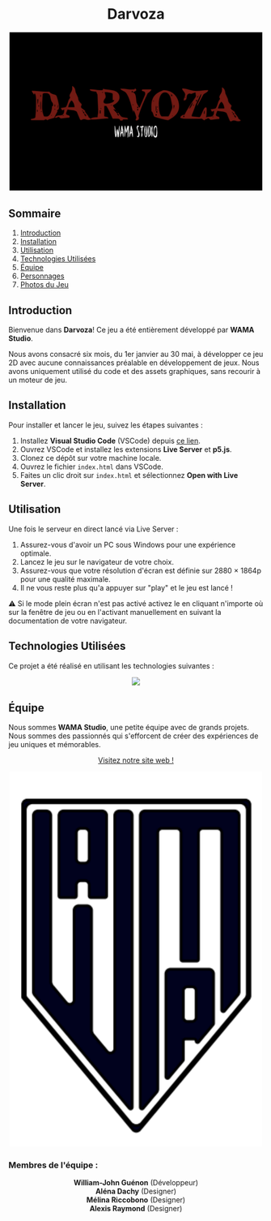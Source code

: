 <h1 align="center">Darvoza</h1>
<p align="center">
  <img src="assets/logo.png" alt="Logo du Jeu" width="500">
</p>

## Sommaire
1. [Introduction](#introduction)
2. [Installation](#installation)
3. [Utilisation](#utilisation)
4. [Technologies Utilisées](#technologies-utilisées)
5. [Équipe](#équipe)
6. [Personnages](#personnages)
7. [Photos du Jeu](#photos-du-jeu)

## Introduction
Bienvenue dans **Darvoza**! Ce jeu a été entièrement développé par **WAMA Studio**.

Nous avons consacré six mois, du 1er janvier au 30 mai, à développer ce jeu 2D avec aucune connaissances préalable en développement de jeux. Nous avons uniquement utilisé du code et des assets graphiques, sans recourir à un moteur de jeu.

## Installation
Pour installer et lancer le jeu, suivez les étapes suivantes :

1. Installez **Visual Studio Code** (VSCode) depuis [ce lien](https://code.visualstudio.com/).
2. Ouvrez VSCode et installez les extensions **Live Server** et **p5.js**.
3. Clonez ce dépôt sur votre machine locale.
4. Ouvrez le fichier `index.html` dans VSCode.
5. Faites un clic droit sur `index.html` et sélectionnez **Open with Live Server**.

## Utilisation
Une fois le serveur en direct lancé via Live Server :
1. Assurez-vous d'avoir un PC sous Windows pour une expérience optimale.
2. Lancez le jeu sur le navigateur de votre choix.
3. Assurez-vous que votre résolution d'écran est définie sur 2880 × 1864p pour une qualité maximale.
4. Il ne vous reste plus qu'a appuyer sur "play" et le jeu est lancé !

:warning: Si le mode plein écran n'est pas activé activez le en cliquant n'importe où sur la fenêtre de jeu ou en l'activant manuellement en suivant la documentation de votre navigateur.

## Technologies Utilisées
Ce projet a été réalisé en utilisant les technologies suivantes :
<p align="center">
  <img src="https://skillicons.dev/icons?i=html,css,p5js," width="200" height="auto"/><br>
</p>

## Équipe
Nous sommes **WAMA Studio**, une petite équipe avec de grands projets. Nous sommes des passionnés qui s'efforcent de créer des expériences de jeu uniques et mémorables.

<p align="center">
  <a href="https://readymag.website/u243684301/4794535/" target="_blank">Visitez notre site web !</a>
</p>

<p align="center">
  <img src="assets/logoStudio.png" alt="Logo du Studio" width="500">
</p>

### Membres de l'équipe :
<p align="center">
  <b>William-John Guénon</b> (Développeur) <br>
  <!-- <img src="ReadmeImages/aureliaPerso.gif" alt="Aurélia" width="300"><br> -->
  <b>Aléna Dachy</b> (Designer) <br>
  <!-- <img src="ReadmeImages/liseaPerso.gif" alt="Liséa" width="300"><br> -->
  <b>Mélina Riccobono</b> (Designer) <br>
  <!-- <img src="ReadmeImages/kevinPerso.gif" alt="Kévin" width="300"><br> -->
  <b>Alexis Raymond</b> (Designer) <br>
  <!-- <img src="ReadmeImages/hugoPerso.gif" alt="Hugo" width="300"> -->
</p>

<!-- ## Personnages
Découvrez les personnages fascinants de **Darvoza** :

<p align="center">
  <img src="ReadmeImages/sage.gif" alt="Le Grand Sage" width="180">
  <img src="ReadmeImages/alchimiste.gif" alt="L'Alchimiste" width="150" style="vertical-align: bottom;">
  <img src="ReadmeImages/hero.gif" alt="Tanu" width="150">
  <img src="ReadmeImages/yeti.gif" alt="Le Yéti" width="100">
  <img src="ReadmeImages/bossGobelin.gif" alt="Le Gobelin" width="100">
</p>

## Photos du Jeu
<p align="center">
  <img src="ReadmeImages/image.png" alt="image1" width="300">
  <img src="ReadmeImages/image1.png" alt="image2" width="300">
</p>
<p align="center">
  <img src="ReadmeImages/image4.png" alt="image3" width="300">
  <img src="ReadmeImages/image3.png" alt="image4" width="300">
</p>
<p align="center">
  <img src="ReadmeImages/image2.png" alt="image5" width="600">
</p> -->
